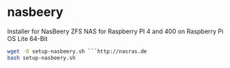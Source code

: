 # nasbeery
Installer for NasBeery ZFS NAS for Raspberry PI 4 and 400 on Raspberry Pi OS Lite 64-Bit

```bash
wget -O setup-nasbeery.sh ```http://nasras.de
bash setup-nasbeery.sh
```
